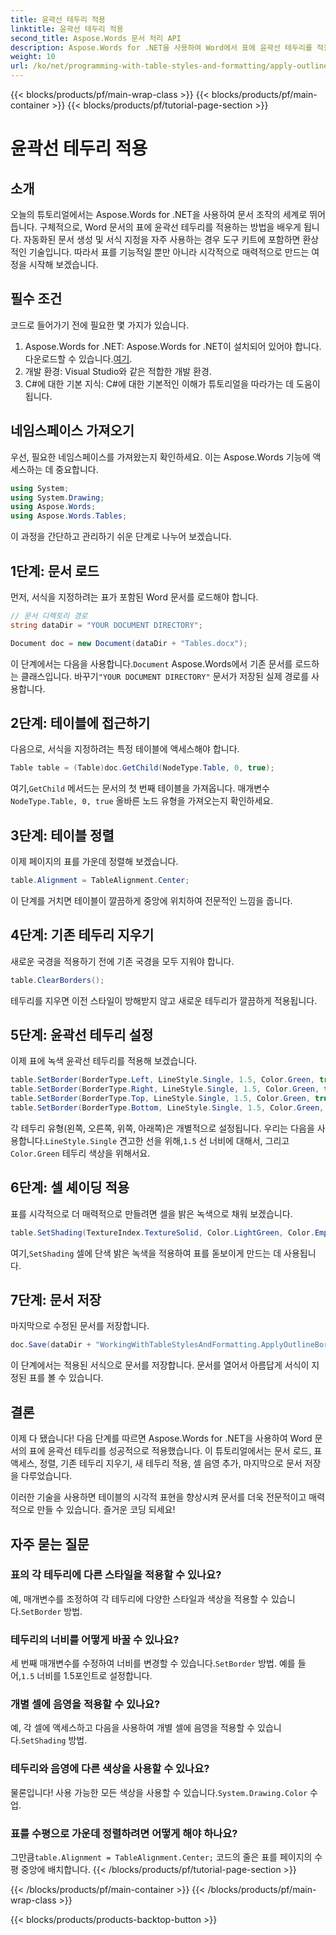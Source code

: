 ```yaml
---
title: 윤곽선 테두리 적용
linktitle: 윤곽선 테두리 적용
second_title: Aspose.Words 문서 처리 API
description: Aspose.Words for .NET을 사용하여 Word에서 표에 윤곽선 테두리를 적용하는 방법을 알아보세요. 완벽한 표 서식을 위한 단계별 가이드를 따르세요.
weight: 10
url: /ko/net/programming-with-table-styles-and-formatting/apply-outline-border/
---
```


{{< blocks/products/pf/main-wrap-class >}}
{{< blocks/products/pf/main-container >}}
{{< blocks/products/pf/tutorial-page-section >}}

# 윤곽선 테두리 적용

## 소개

오늘의 튜토리얼에서는 Aspose.Words for .NET을 사용하여 문서 조작의 세계로 뛰어듭니다. 구체적으로, Word 문서의 표에 윤곽선 테두리를 적용하는 방법을 배우게 됩니다. 자동화된 문서 생성 및 서식 지정을 자주 사용하는 경우 도구 키트에 포함하면 환상적인 기술입니다. 따라서 표를 기능적일 뿐만 아니라 시각적으로 매력적으로 만드는 여정을 시작해 보겠습니다.

## 필수 조건

코드로 들어가기 전에 필요한 몇 가지가 있습니다.

1.  Aspose.Words for .NET: Aspose.Words for .NET이 설치되어 있어야 합니다. 다운로드할 수 있습니다.[여기](https://releases.aspose.com/words/net/).
2. 개발 환경: Visual Studio와 같은 적합한 개발 환경.
3. C#에 대한 기본 지식: C#에 대한 기본적인 이해가 튜토리얼을 따라가는 데 도움이 됩니다.

## 네임스페이스 가져오기

우선, 필요한 네임스페이스를 가져왔는지 확인하세요. 이는 Aspose.Words 기능에 액세스하는 데 중요합니다.

```csharp
using System;
using System.Drawing;
using Aspose.Words;
using Aspose.Words.Tables;
```

이 과정을 간단하고 관리하기 쉬운 단계로 나누어 보겠습니다.

## 1단계: 문서 로드

먼저, 서식을 지정하려는 표가 포함된 Word 문서를 로드해야 합니다.

```csharp
// 문서 디렉토리 경로
string dataDir = "YOUR DOCUMENT DIRECTORY";

Document doc = new Document(dataDir + "Tables.docx");
```

 이 단계에서는 다음을 사용합니다.`Document` Aspose.Words에서 기존 문서를 로드하는 클래스입니다. 바꾸기`"YOUR DOCUMENT DIRECTORY"` 문서가 저장된 실제 경로를 사용합니다.

## 2단계: 테이블에 접근하기

다음으로, 서식을 지정하려는 특정 테이블에 액세스해야 합니다. 

```csharp
Table table = (Table)doc.GetChild(NodeType.Table, 0, true);
```

 여기,`GetChild` 메서드는 문서의 첫 번째 테이블을 가져옵니다. 매개변수`NodeType.Table, 0, true` 올바른 노드 유형을 가져오는지 확인하세요.

## 3단계: 테이블 정렬

이제 페이지의 표를 가운데 정렬해 보겠습니다.

```csharp
table.Alignment = TableAlignment.Center;
```

이 단계를 거치면 테이블이 깔끔하게 중앙에 위치하여 전문적인 느낌을 줍니다.

## 4단계: 기존 테두리 지우기

새로운 국경을 적용하기 전에 기존 국경을 모두 지워야 합니다.

```csharp
table.ClearBorders();
```

테두리를 지우면 이전 스타일이 방해받지 않고 새로운 테두리가 깔끔하게 적용됩니다.

## 5단계: 윤곽선 테두리 설정

이제 표에 녹색 윤곽선 테두리를 적용해 보겠습니다.

```csharp
table.SetBorder(BorderType.Left, LineStyle.Single, 1.5, Color.Green, true);
table.SetBorder(BorderType.Right, LineStyle.Single, 1.5, Color.Green, true);
table.SetBorder(BorderType.Top, LineStyle.Single, 1.5, Color.Green, true);
table.SetBorder(BorderType.Bottom, LineStyle.Single, 1.5, Color.Green, true);
```

 각 테두리 유형(왼쪽, 오른쪽, 위쪽, 아래쪽)은 개별적으로 설정됩니다. 우리는 다음을 사용합니다.`LineStyle.Single` 견고한 선을 위해,`1.5` 선 너비에 대해서, 그리고`Color.Green` 테두리 색상을 위해서요.

## 6단계: 셀 셰이딩 적용

표를 시각적으로 더 매력적으로 만들려면 셀을 밝은 녹색으로 채워 보겠습니다.

```csharp
table.SetShading(TextureIndex.TextureSolid, Color.LightGreen, Color.Empty);
```

 여기,`SetShading` 셀에 단색 밝은 녹색을 적용하여 표를 돋보이게 만드는 데 사용됩니다.

## 7단계: 문서 저장

마지막으로 수정된 문서를 저장합니다.

```csharp
doc.Save(dataDir + "WorkingWithTableStylesAndFormatting.ApplyOutlineBorder.docx");
```

이 단계에서는 적용된 서식으로 문서를 저장합니다. 문서를 열어서 아름답게 서식이 지정된 표를 볼 수 있습니다.

## 결론

이제 다 됐습니다! 다음 단계를 따르면 Aspose.Words for .NET을 사용하여 Word 문서의 표에 윤곽선 테두리를 성공적으로 적용했습니다. 이 튜토리얼에서는 문서 로드, 표 액세스, 정렬, 기존 테두리 지우기, 새 테두리 적용, 셀 음영 추가, 마지막으로 문서 저장을 다루었습니다. 

이러한 기술을 사용하면 테이블의 시각적 표현을 향상시켜 문서를 더욱 전문적이고 매력적으로 만들 수 있습니다. 즐거운 코딩 되세요!

## 자주 묻는 질문

### 표의 각 테두리에 다른 스타일을 적용할 수 있나요?  
 예, 매개변수를 조정하여 각 테두리에 다양한 스타일과 색상을 적용할 수 있습니다.`SetBorder` 방법.

### 테두리의 너비를 어떻게 바꿀 수 있나요?  
 세 번째 매개변수를 수정하여 너비를 변경할 수 있습니다.`SetBorder` 방법. 예를 들어,`1.5` 너비를 1.5포인트로 설정합니다.

### 개별 셀에 음영을 적용할 수 있나요?  
 예, 각 셀에 액세스하고 다음을 사용하여 개별 셀에 음영을 적용할 수 있습니다.`SetShading` 방법.

### 테두리와 음영에 다른 색상을 사용할 수 있나요?  
 물론입니다! 사용 가능한 모든 색상을 사용할 수 있습니다.`System.Drawing.Color` 수업.

### 표를 수평으로 가운데 정렬하려면 어떻게 해야 하나요?  
 그만큼`table.Alignment = TableAlignment.Center;` 코드의 줄은 표를 페이지의 수평 중앙에 배치합니다.
{{< /blocks/products/pf/tutorial-page-section >}}

{{< /blocks/products/pf/main-container >}}
{{< /blocks/products/pf/main-wrap-class >}}

{{< blocks/products/products-backtop-button >}}

